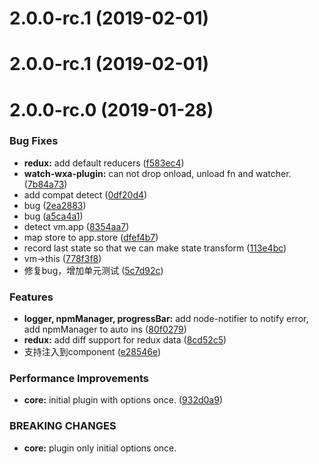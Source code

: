# 2.0.0-rc.1 (2019-02-01)



# 2.0.0-rc.1 (2019-02-01)



# 2.0.0-rc.0 (2019-01-28)


### Bug Fixes

* **redux:** add default reducers ([f583ec4](https://github.com/wxajs/wxa/commit/f583ec4))
* **watch-wxa-plugin:** can not drop onload, unload fn and watcher. ([7b84a73](https://github.com/wxajs/wxa/commit/7b84a73))
* add compat detect ([0df20d4](https://github.com/wxajs/wxa/commit/0df20d4))
* bug ([2ea2883](https://github.com/wxajs/wxa/commit/2ea2883))
* bug ([a5ca4a1](https://github.com/wxajs/wxa/commit/a5ca4a1))
* detect vm.app ([8354aa7](https://github.com/wxajs/wxa/commit/8354aa7))
* map store to app.store ([dfef4b7](https://github.com/wxajs/wxa/commit/dfef4b7))
* record last state so that we can make state transform ([113e4bc](https://github.com/wxajs/wxa/commit/113e4bc))
* vm->this ([778f3f8](https://github.com/wxajs/wxa/commit/778f3f8))
* 修复bug，增加单元测试 ([5c7d92c](https://github.com/wxajs/wxa/commit/5c7d92c))


### Features

* **logger, npmManager, progressBar:** add node-notifier to notify error, add npmManager to auto ins ([80f0279](https://github.com/wxajs/wxa/commit/80f0279))
* **redux:** add diff support for redux data ([8cd52c5](https://github.com/wxajs/wxa/commit/8cd52c5))
* 支持注入到component ([e28546e](https://github.com/wxajs/wxa/commit/e28546e))


### Performance Improvements

* **core:** initial plugin with options once. ([932d0a9](https://github.com/wxajs/wxa/commit/932d0a9))


### BREAKING CHANGES

* **core:** plugin only initial options once.



